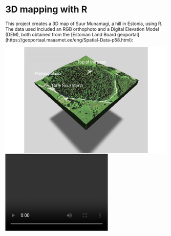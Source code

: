 # 3D mapping with R
<p>
This project creates a 3D map of Suur Munamagi, a hill in Estonia, using R. The data used included an RGB orthophoto and a Digital Elevation Model (DEM), both obtained from the [Estonian Land Board geoportal](https://geoportaal.maaamet.ee/eng/Spatial-Data-p58.html): 
</p>

<img src="https://github.com/mutugi-c/3D-mapping_R/blob/main/Suur_munamagi.png">

<video width="320" height="240" controls>
  <source src="https://github.com/mutugi-c/3D-mapping_R/blob/main/Suur_Munamagi.mp4" type="video/mp4">
</video>
